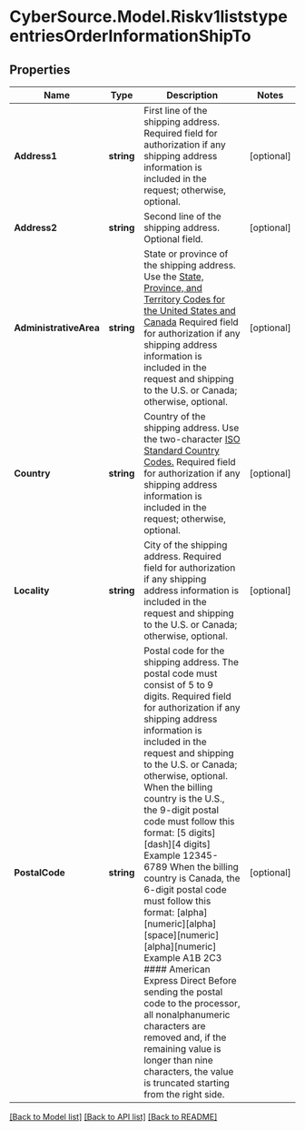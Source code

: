 # CyberSource.Model.Riskv1liststypeentriesOrderInformationShipTo
## Properties

Name | Type | Description | Notes
------------ | ------------- | ------------- | -------------
**Address1** | **string** | First line of the shipping address.  Required field for authorization if any shipping address information is included in the request; otherwise, optional.  | [optional] 
**Address2** | **string** | Second line of the shipping address.  Optional field.  | [optional] 
**AdministrativeArea** | **string** | State or province of the shipping address. Use the [State, Province, and Territory Codes for the United States and Canada](https://developer.cybersource.com/library/documentation/sbc/quickref/states_and_provinces.pdf)  Required field for authorization if any shipping address information is included in the request and shipping to the U.S. or Canada; otherwise, optional.  | [optional] 
**Country** | **string** | Country of the shipping address. Use the two-character [ISO Standard Country Codes.](http://apps.cybersource.com/library/documentation/sbc/quickref/countries_alpha_list.pdf)  Required field for authorization if any shipping address information is included in the request; otherwise, optional.  | [optional] 
**Locality** | **string** | City of the shipping address.  Required field for authorization if any shipping address information is included in the request and shipping to the U.S. or Canada; otherwise, optional.  | [optional] 
**PostalCode** | **string** | Postal code for the shipping address. The postal code must consist of 5 to 9 digits.  Required field for authorization if any shipping address information is included in the request and shipping to the U.S. or Canada; otherwise, optional.  When the billing country is the U.S., the 9-digit postal code must follow this format: [5 digits][dash][4 digits]  Example 12345-6789  When the billing country is Canada, the 6-digit postal code must follow this format: [alpha][numeric][alpha][space][numeric][alpha][numeric]  Example A1B 2C3  #### American Express Direct Before sending the postal code to the processor, all nonalphanumeric characters are removed and, if the remaining value is longer than nine characters, the value is truncated starting from the right side.  | [optional] 

[[Back to Model list]](../README.md#documentation-for-models) [[Back to API list]](../README.md#documentation-for-api-endpoints) [[Back to README]](../README.md)

